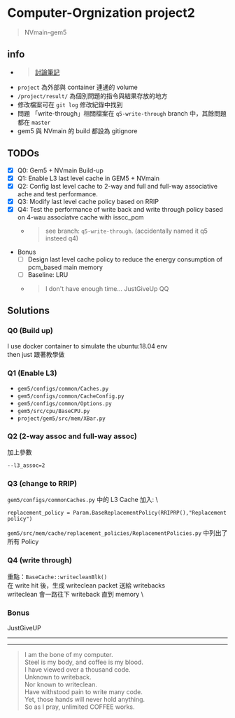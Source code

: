 # Computer-Orgnization project2
> NVmain-gem5

## info
- > [討論筆記](https://hackmd.io/@hami-duck/HJ9clQUju)
- `project` 為外部與 container 連通的 volume
- `/project/result/` 為個別問題的指令與結果存放的地方
- 修改檔案可在 `git log` 修改紀錄中找到
- 問題 「write-through」相關檔案在 `q5-write-through` branch 中，其餘問題都在 `master`
- gem5 與 NVmain 的 build 都設為 gitignore


## TODOs
- [x] Q0: Gem5 + NVmain Build-up
- [x] Q1: Enable L3 last level cache in GEM5 + NVmain
- [x] Q2: Config last level cache to 2-way and full and full-way associative ache and test performance.
- [x] Q3: Modify last level cache policy based on RRIP
- [x] Q4: Test the performance of write back and write through policy based on 4-wau associatve cache with isscc_pcm  
    - > see branch: `q5-write-through`. (accidentally named it q5 insteed q4)
- Bonus
    - [ ] Design last level cache policy to reduce the energy consumption of pcm_based main memory
    - [ ] Baseline: LRU
    - > I don't have enough time... JustGiveUp QQ

## Solutions

### Q0 (Build up)

I use docker container to simulate the ubuntu:18.04 env  
then just 跟著教學做

### Q1 (Enable L3)

- `gem5/configs/common/Caches.py`
- `gem5/configs/common/CacheConfig.py`
- `gem5/configs/common/Options.py`
- `gem5/src/cpu/BaseCPU.py`
- `project/gem5/src/mem/XBar.py`

### Q2 (2-way assoc and full-way assoc)

加上參數
```bash
--l3_assoc=2
```

### Q3 (change to RRIP)

`gem5/configs/commonCaches.py` 中的 L3 Cache 加入: \
```python3
replacement_policy = Param.BaseReplacementPolicy(RRIPRP(),"Replacement policy")
```

`gem5/src/mem/cache/replacement_policies/ReplacementPolicies.py` 中列出了所有 Policy

### Q4 (write through)

重點：`BaseCache::writecleanBlk()` \
在 write hit 後，生成 writeclean packet 送給 writebacks \
writeclean 會一路往下 writeback 直到 memory \

### Bonus

JustGiveUP

---
---
> I am the bone of my computer. \
> Steel is my body, and coffee is my blood. \
> I have viewed over a thousand code. \
> Unknown to writeback. \
> Nor known to writeclean. \
> Have withstood pain to write many code. \
> Yet, those hands will never hold anything. \
> So as I pray, unlimited COFFEE works.
